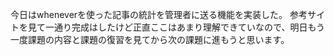 今日はwheneverを使った記事の統計を管理者に送る機能を実装した。
参考サイトを見て一通り完成はしたけど正直ここはあまり理解できていなので、明日もう一度課題の内容と課題の復習を見てから次の課題に進もうと思います。
